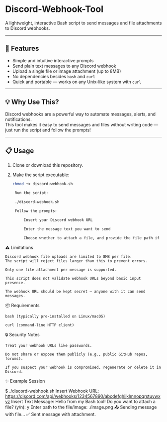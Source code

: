 # Discord-Webhook-Tool

A lightweight, interactive Bash script to send messages and file attachments to Discord webhooks.

---

## 🚀 Features

- Simple and intuitive interactive prompts
- Send plain text messages to any Discord webhook
- Upload a single file or image attachment (up to 8MB)
- No dependencies besides `bash` and `curl`
- Quick and portable — works on any Unix-like system with `curl`

---

## 💡 Why Use This?

Discord webhooks are a powerful way to automate messages, alerts, and notifications.  
This tool makes it easy to send messages and files without writing code — just run the script and follow the prompts!

---

## 📋 Usage

1. Clone or download this repository.

2. Make the script executable:

   ```bash
   chmod +x discord-webhook.sh

    Run the script:

    ./discord-webhook.sh

    Follow the prompts:

        Insert your Discord webhook URL

        Enter the message text you want to send

        Choose whether to attach a file, and provide the file path if yes

⚠️ Limitations

    Discord webhook file uploads are limited to 8MB per file.
    The script will reject files larger than this to prevent errors.

    Only one file attachment per message is supported.

    This script does not validate webhook URLs beyond basic input presence.

    The webhook URL should be kept secret — anyone with it can send messages.

📦 Requirements

    bash (typically pre-installed on Linux/macOS)

    curl (command-line HTTP client)

🔒 Security Notes

    Treat your webhook URLs like passwords.

    Do not share or expose them publicly (e.g., public GitHub repos, forums).

    If you suspect your webhook is compromised, regenerate or delete it in Discord.

✨ Example Session

$ ./discord-webhook.sh
Insert Webhook URL: https://discord.com/api/webhooks/1234567890/abcdefghijklmnopqrstuvwxyz
Insert Text Message: Hello from my Bash tool!
Do you want to attach a file? (y/n): y
Enter path to the file/image: ./image.png
📤 Sending message with file...
✅ Sent message with attachment.
